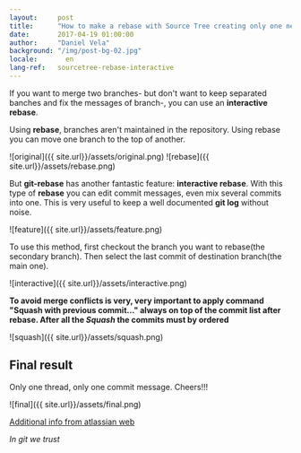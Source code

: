 ```yaml
---
layout:     post
title:      "How to make a rebase with Source Tree creating only one new commit with new message"
date:       2017-04-19 01:00:00
author:     "Daniel Vela"
background: "/img/post-bg-02.jpg"
locale:       en
lang-ref:   sourcetree-rebase-interactive
---
```



If you want to merge two branches- but don't want to keep separated banches and fix the messages of branch-, you can use an **interactive rebase**. 

Using **rebase**, branches aren't maintained in the repository. Using rebase you can move one branch to the top of another.

![original]({{ site.url}}/assets/original.png) ![rebase]({{ site.url}}/assets/rebase.png)

But **git-rebase** has another fantastic feature: **interactive rebase**. With this type of **rebase** you can edit commit messages, even mix several commits into one. This is very useful to keep a well documented **git log** without noise.

![feature]({{ site.url}}/assets/feature.png)

To use this method, first checkout the branch you want to rebase(the secondary branch). Then select the last commit of destination branch(the main one). 

![interactive]({{ site.url}}/assets/interactive.png)

**To avoid merge conflicts is very, very important to apply command "Squash with previous commit..." always on top of the commit list after rebase. After all the *Squash* the commits must by ordered**

![squash]({{ site.url}}/assets/squash.png)

## Final result

Only one thread, only one commit message. Cheers!!!

![final]({{ site.url}}/assets/final.png)

[Additional info from atlassian web](https://www.atlassian.com/blog/sourcetree/interactive-rebase-sourcetree)

*In git we trust*
